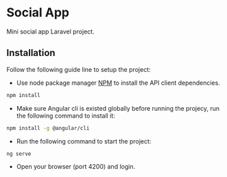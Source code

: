 # Social App
Mini social app Laravel project.

## Installation
Follow the following guide line to setup the project:

- Use node package manager [NPM](https://www.npmjs.com/) to install the API client dependencies.
```bash
npm install
```
- Make sure Angular cli is existed globally before running the projecy, run the following command to install it:
```bash
npm install -g @angular/cli
```
- Run the following command to start the project:
```bash
ng serve
```
- Open your browser (port 4200) and login.